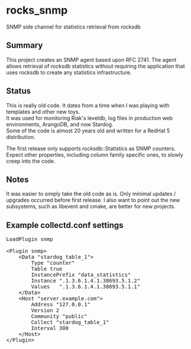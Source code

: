 # rocks_snmp
SNMP side channel for statistics retrieval from rocksdb

## Summary
This project creates an SNMP agent based upon RFC 2741.  The agent allows retrieval of rocksdb statistics without requiring the application that uses rocksdb to create any statistics infrastructure.

## Status
This is really old code.  It dates from a time when I was playing with templates and other new toys.  
It was used for monitoring Riak's leveldb, log files in production web environments, ArangoDB, and now Stardog.  
Some of the code is almost 20 years old and written for a RedHat 5 distribution.

The first release only supports rocksdb::Statistics as SNMP counters.  Expect other properties, 
including column family specific ones, to slowly creep into the code.

## Notes
It was easier to simply take the old code as is.  Only minimal updates / upgrades occurred before first release.
I also want to point out the new subsystems, such as libevent and cmake, are better for new projects.

## Example collectd.conf settings
<pre>
LoadPlugin snmp

&lt;Plugin snmp&gt;
	&lt;Data "stardog_table_1"&gt;
		Type "counter"
		Table true
		InstancePrefix "data_statistics"
		Instance ".1.3.6.1.4.1.38693.5.1.2"
		Values   ".1.3.6.1.4.1.38693.5.1.1"
	&lt;/Data&gt;
	&lt;Host "server.example.com"&gt;
		Address "127.0.0.1"
		Version 2
		Community "public"
		Collect "stardog_table_1"
		Interval 300
	&lt;/Host&gt;
&lt;/Plugin&gt;
</pre>
